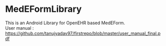 # MedEFormLibrary
This is an Android Library for OpenEHR based MedEForm.<br>
User manual : https://github.com/tanujyadav97/firstrepo/blob/master/user_manual_final.pdf
